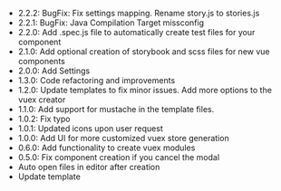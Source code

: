 - 2.2.2: BugFix: Fix settings mapping. Rename story.js to stories.js 
- 2.2.1: BugFix: Java Compilation Target missconfig
- 2.2.0: Add .spec.js file to automatically create test files for your component
- 2.1.0: Add optional creation of storybook and scss files for new vue components
- 2.0.0: Add Settings
- 1.3.0: Code refactoring and improvements
- 1.2.0: Update templates to fix minor issues. Add more options to the vuex creator
- 1.1.0: Add support for mustache in the template files.
- 1.0.2: Fix typo
- 1.0.1: Updated icons upon user request
- 1.0.0: Add UI for more customized vuex store generation
- 0.6.0: Add functionality to create vuex modules
- 0.5.0: Fix component creation if you cancel the modal
- Auto open files in editor after creation
- Update template
